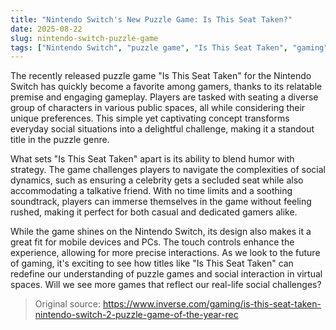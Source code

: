 ```yaml
---
title: "Nintendo Switch's New Puzzle Game: Is This Seat Taken?"
date: 2025-08-22
slug: nintendo-switch-puzzle-game
tags: ["Nintendo Switch", "puzzle game", "Is This Seat Taken", "gaming"]
---
```


The recently released puzzle game "Is This Seat Taken" for the Nintendo Switch has quickly become a favorite among gamers, thanks to its relatable premise and engaging gameplay. Players are tasked with seating a diverse group of characters in various public spaces, all while considering their unique preferences. This simple yet captivating concept transforms everyday social situations into a delightful challenge, making it a standout title in the puzzle genre.

What sets "Is This Seat Taken" apart is its ability to blend humor with strategy. The game challenges players to navigate the complexities of social dynamics, such as ensuring a celebrity gets a secluded seat while also accommodating a talkative friend. With no time limits and a soothing soundtrack, players can immerse themselves in the game without feeling rushed, making it perfect for both casual and dedicated gamers alike.

While the game shines on the Nintendo Switch, its design also makes it a great fit for mobile devices and PCs. The touch controls enhance the experience, allowing for more precise interactions. As we look to the future of gaming, it's exciting to see how titles like "Is This Seat Taken" can redefine our understanding of puzzle games and social interaction in virtual spaces. Will we see more games that reflect our real-life social challenges?

> Original source: https://www.inverse.com/gaming/is-this-seat-taken-nintendo-switch-2-puzzle-game-of-the-year-rec